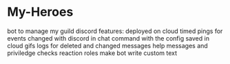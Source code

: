 # My-Heroes
bot to manage my guild discord
features:
deployed on cloud
timed pings for events changed with discord in chat command with the config saved in cloud
gifs
logs for deleted and changed messages
help messages and priviledge checks
reaction roles
make bot write custom text
